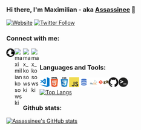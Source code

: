 ### Hi there, I'm Maximilian - aka [Assassinee][website] 👋
[![Website](https://img.shields.io/website?label=maximilian.kosow.ski&style=for-the-badge&url=https%3A%2F%2Fmaximilian.kosow.ski)](https://maximilian.kosow.ski)
[![Twitter Follow](https://img.shields.io/twitter/follow/Max_Kosowski?color=1DA1F2&logo=twitter&style=for-the-badge)](https://twitter.com/intent/follow?original_referer=https%3A%2F%2Fgithub.com%2FMax_Kosowski&screen_name=Max_Kosowski)

### Connect with me:
[<img align="left" alt="maximilian.kosow.ski" width="22px" src="https://raw.githubusercontent.com/iconic/open-iconic/master/svg/globe.svg" />][website]
[<img align="left" alt="maximiliankosowski" width="22px" src="https://cdn.jsdelivr.net/npm/simple-icons@v3/icons/linkedin.svg" />][linkedin]
[<img align="left" alt="max_kosowski" width="22px" src="https://cdn.jsdelivr.net/npm/simple-icons@v3/icons/instagram.svg" />][instagram]
[<img align="left" alt="max_kosowski" width="22px" src="https://cdn.jsdelivr.net/npm/simple-icons@v3/icons/twitter.svg" />][twitter]

<br />

### Languages and Tools:
[<img align="left" alt="Visual Studio Code" width="26px" src="https://raw.githubusercontent.com/github/explore/80688e429a7d4ef2fca1e82350fe8e3517d3494d/topics/visual-studio-code/visual-studio-code.png" />][github]
[<img align="left" alt="HTML5" width="26px" src="https://raw.githubusercontent.com/github/explore/80688e429a7d4ef2fca1e82350fe8e3517d3494d/topics/html/html.png" />][github]
[<img align="left" alt="CSS3" width="26px" src="https://raw.githubusercontent.com/github/explore/80688e429a7d4ef2fca1e82350fe8e3517d3494d/topics/css/css.png" />][github]
[<img align="left" alt="JavaScript" width="26px" src="https://raw.githubusercontent.com/github/explore/80688e429a7d4ef2fca1e82350fe8e3517d3494d/topics/javascript/javascript.png" />][github]
[<img align="left" alt="SQL" width="26px" src="https://raw.githubusercontent.com/github/explore/80688e429a7d4ef2fca1e82350fe8e3517d3494d/topics/sql/sql.png" />][github]
[<img align="left" alt="MySQL" width="26px" src="https://raw.githubusercontent.com/github/explore/80688e429a7d4ef2fca1e82350fe8e3517d3494d/topics/mysql/mysql.png" />][github]
[<img align="left" alt="Git" width="26px" src="https://raw.githubusercontent.com/github/explore/80688e429a7d4ef2fca1e82350fe8e3517d3494d/topics/git/git.png" />][github]
[<img align="left" alt="GitHub" width="26px" src="https://raw.githubusercontent.com/github/explore/78df643247d429f6cc873026c0622819ad797942/topics/github/github.png" />][github]
[<img align="left" alt="Terminal" width="26px" src="https://raw.githubusercontent.com/github/explore/80688e429a7d4ef2fca1e82350fe8e3517d3494d/topics/terminal/terminal.png" />][github]

<br />

[![Top Langs](https://github-readme-stats.vercel.app/api/top-langs/?username=Assassinee)](https://github.com/anuraghazra/github-readme-stats)

### Github stats:
[![Assassinee's GitHub stats](https://github-readme-stats.vercel.app/api?username=Assassinee)](https://github.com/anuraghazra/github-readme-stats)

[website]: https://maximilian.kosow.ski
[linkedin]: https://linkedin.com/in/maximiliankosowski
[instagram]: https://instagram.com/max_kosowski
[twitter]: https://twitter.com/Max_Kosowski
[github]: https://github.com/Assassinee
